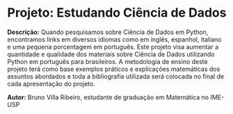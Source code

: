 # **Projeto: Estudando Ciência de Dados**

**Descrição:** Quando pesquisamos sobre Ciência de Dados em Python, encontramos links em diversos idiomas como em inglês, espanhol, italiano e uma pequena porcentagem em português. Este projeto visa aumentar a quantidade e qualidade dos materiais sobre Ciência de Dados utilizando Python em português para brasileiros. A metodologia de ensino deste projeto terá como base exemplos práticos e explicações matemáticas dos assuntos abordados e toda a bibliografia utilizada será colocada no final de cada apresentação do projeto.  

**Autor:** Bruno Villa Ribeiro, estudante de graduação em Matemática no IME-USP

